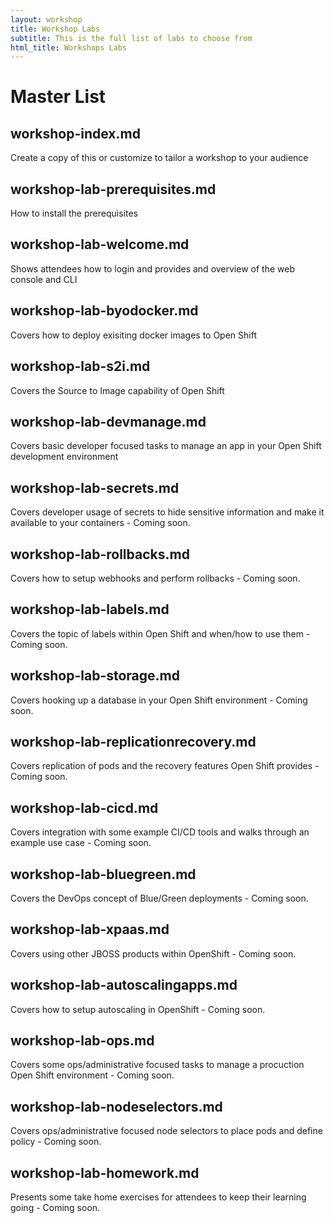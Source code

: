 ```yaml
---
layout: workshop
title: Workshop Labs
subtitle: This is the full list of labs to choose from
html_title: Workshops Labs
---
```


# Master List

## workshop-index.md
Create a copy of this or customize to tailor a workshop to your audience

## workshop-lab-prerequisites.md
How to install the prerequisites

## workshop-lab-welcome.md
Shows attendees how to login and provides and overview of the web console and CLI

## workshop-lab-byodocker.md
Covers how to deploy exisiting docker images to Open Shift

## workshop-lab-s2i.md
Covers the Source to Image capability of Open Shift

## workshop-lab-devmanage.md
Covers basic developer focused tasks to manage an app in your Open Shift development environment

## workshop-lab-secrets.md
Covers developer usage of secrets to hide sensitive information and make it available to your containers - Coming soon.

## workshop-lab-rollbacks.md
Covers how to setup webhooks and perform rollbacks - Coming soon.

## workshop-lab-labels.md
Covers the topic of labels within Open Shift and when/how to use them - Coming soon.

## workshop-lab-storage.md
Covers hooking up a database in your Open Shift environment  - Coming soon.

## workshop-lab-replicationrecovery.md
Covers replication of pods and the recovery features Open Shift provides - Coming soon.

## workshop-lab-cicd.md
Covers integration with some example CI/CD tools and walks through an example use case - Coming soon.

## workshop-lab-bluegreen.md
Covers the DevOps concept of Blue/Green deployments - Coming soon.

## workshop-lab-xpaas.md
Covers using other JBOSS products within OpenShift - Coming soon.

## workshop-lab-autoscalingapps.md
Covers how to setup autoscaling in OpenShift - Coming soon.

## workshop-lab-ops.md
Covers some ops/administrative focused tasks to manage a procuction Open Shift environment - Coming soon.

## workshop-lab-nodeselectors.md
Covers ops/administrative focused node selectors to place pods and define policy - Coming soon.

## workshop-lab-homework.md
Presents some take home exercises for attendees to keep their learning going - Coming soon.
